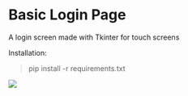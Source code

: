 # Basic Login Page
A login screen made with Tkinter for touch screens

Installation:

>pip install -r requirements.txt


![](https://github.com/Adityakadali/crappy-login/blob/main/demo.png)
